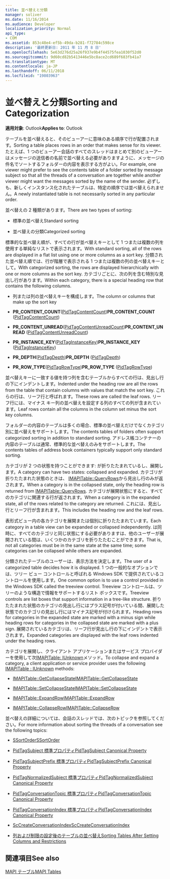 ```yaml
---
title: 並べ替えと分類
manager: soliver
ms.date: 11/16/2014
ms.audience: Developer
localization_priority: Normal
api_type:
- COM
ms.assetid: 853c48e4-ef5b-49da-b281-f72784c598ce
description: '最終更新日: 2011 年 11 月 8 日'
ms.openlocfilehash: 5e63d276d25a26f937e9b4f44575fea1030f52d0
ms.sourcegitcommit: 9d60cd82b5413446e5bc8ace2cd689f683fb41a7
ms.translationtype: MT
ms.contentlocale: ja-JP
ms.lasthandoff: 06/11/2018
ms.locfileid: "19803963"
---
```

# <a name="sorting-and-categorization"></a><span data-ttu-id="9c286-103">並べ替えと分類</span><span class="sxs-lookup"><span data-stu-id="9c286-103">Sorting and Categorization</span></span>

 
  
<span data-ttu-id="9c286-104">**適用対象**: Outlook</span><span class="sxs-lookup"><span data-stu-id="9c286-104">**Applies to**: Outlook</span></span> 
  
<span data-ttu-id="9c286-105">テーブルを並べ替えると、そのビューアーに意味のある順序で行が配置されます。</span><span class="sxs-lookup"><span data-stu-id="9c286-105">Sorting a table places rows in an order that makes sense for its viewer.</span></span> <span data-ttu-id="9c286-106">たとえば、1 つのビューアー会話のすべてのスレッドはまとめて別のビューアーはメッセージの送信者の名前で並べ替える必要がありますように、メッセージの件名でソートするフォルダーの内容を表示する方がよい。</span><span class="sxs-lookup"><span data-stu-id="9c286-106">For example, one viewer might prefer to see the contents table of a folder sorted by message subject so that all the threads of a conversation are together while another viewer might want the messages sorted by the name of the sender.</span></span> <span data-ttu-id="9c286-107">必ずしも、新しくインスタンス化されたテーブルは、特定の順序では並べ替えられません。</span><span class="sxs-lookup"><span data-stu-id="9c286-107">A newly instantiated table is not necessarily sorted in any particular order.</span></span> 
  
<span data-ttu-id="9c286-108">並べ替えの 2 種類があります。</span><span class="sxs-lookup"><span data-stu-id="9c286-108">There are two types of sorting:</span></span>
  
- <span data-ttu-id="9c286-109">標準の並べ替え</span><span class="sxs-lookup"><span data-stu-id="9c286-109">Standard sorting</span></span>
    
- <span data-ttu-id="9c286-110">並べ替えの分類</span><span class="sxs-lookup"><span data-stu-id="9c286-110">Categorized sorting</span></span> 
    
<span data-ttu-id="9c286-111">標準的な並べ替え順が、すべての行が並べ替えキーとして 1 つまたは複数の列を使用する単純なリストで表示されます。</span><span class="sxs-lookup"><span data-stu-id="9c286-111">With standard sorting, all of the rows are displayed in a flat list using one or more columns as a sort key.</span></span> <span data-ttu-id="9c286-112">分類された並べ替え順では、行が階層で表示される 1 つまたは複数の列の並べ替えキーとして。</span><span class="sxs-lookup"><span data-stu-id="9c286-112">With categorized sorting, the rows are displayed hierarchically with one or more columns as the sort key.</span></span> <span data-ttu-id="9c286-113">カテゴリごとに、次の列を含む特別な見出し行があります。</span><span class="sxs-lookup"><span data-stu-id="9c286-113">Within each category, there is a special heading row that contains the following columns.</span></span>
  
- <span data-ttu-id="9c286-114">列または列の並べ替えキーを構成します。</span><span class="sxs-lookup"><span data-stu-id="9c286-114">The column or columns that make up the sort key</span></span>
    
- <span data-ttu-id="9c286-115">**PR_CONTENT_COUNT**([PidTagContentCount](pidtagcontentcount-canonical-property.md))</span><span class="sxs-lookup"><span data-stu-id="9c286-115">**PR_CONTENT_COUNT** ([PidTagContentCount](pidtagcontentcount-canonical-property.md))</span></span>
    
- <span data-ttu-id="9c286-116">**PR_CONTENT_UNREAD**([PidTagContentUnreadCount](pidtagcontentunreadcount-canonical-property.md))</span><span class="sxs-lookup"><span data-stu-id="9c286-116">**PR_CONTENT_UNREAD** ([PidTagContentUnreadCount](pidtagcontentunreadcount-canonical-property.md))</span></span>
    
- <span data-ttu-id="9c286-117">**PR_INSTANCE_KEY**([PidTagInstanceKey](pidtaginstancekey-canonical-property.md))</span><span class="sxs-lookup"><span data-stu-id="9c286-117">**PR_INSTANCE_KEY** ([PidTagInstanceKey](pidtaginstancekey-canonical-property.md))</span></span>
    
- <span data-ttu-id="9c286-118">**PR_DEPTH**([PidTagDepth](pidtagdepth-canonical-property.md))</span><span class="sxs-lookup"><span data-stu-id="9c286-118">**PR_DEPTH** ([PidTagDepth](pidtagdepth-canonical-property.md))</span></span>
    
- <span data-ttu-id="9c286-119">**PR_ROW_TYPE**([PidTagRowType](pidtagrowtype-canonical-property.md))</span><span class="sxs-lookup"><span data-stu-id="9c286-119">**PR_ROW_TYPE** ([PidTagRowType](pidtagrowtype-canonical-property.md))</span></span> 
    
<span data-ttu-id="9c286-120">並べ替えキーに一致する値を持つ列を含むテーブルからすべての行は、見出し行の下にインデントします。</span><span class="sxs-lookup"><span data-stu-id="9c286-120">Indented under the heading row are all the rows from the table that contain columns with values that match the sort key.</span></span> <span data-ttu-id="9c286-121">これらの行は、リーフ行と呼ばれます。</span><span class="sxs-lookup"><span data-stu-id="9c286-121">These rows are called the leaf rows.</span></span> <span data-ttu-id="9c286-122">リーフ行には、マイナス キー列の並べ替えを設定する列のすべての列が含まれています。</span><span class="sxs-lookup"><span data-stu-id="9c286-122">Leaf rows contain all the columns in the column set minus the sort key columns.</span></span> 
  
<span data-ttu-id="9c286-123">フォルダーの内容のテーブルは多くの場合、標準の並べ替えだけでなくカテゴリ別に並べ替えをサポートします。</span><span class="sxs-lookup"><span data-stu-id="9c286-123">The contents tables of folders often support categorized sorting in addition to standard sorting.</span></span> <span data-ttu-id="9c286-124">アドレス帳コンテナーの内容のテーブルは通常、標準的な並べ替えのみをサポートします。</span><span class="sxs-lookup"><span data-stu-id="9c286-124">The contents tables of address book containers typically support only standard sorting.</span></span> 
  
<span data-ttu-id="9c286-125">カテゴリが 2 つの状態を持つことができます: が折りたたまれているし、展開します。</span><span class="sxs-lookup"><span data-stu-id="9c286-125">A category can have two states: collapsed and expanded.</span></span> <span data-ttu-id="9c286-126">カテゴリが折りたたまれた状態のときは、 [IMAPITable::QueryRows](imapitable-queryrows.md)から見出し行のみが返されます。</span><span class="sxs-lookup"><span data-stu-id="9c286-126">When a category is in the collapsed state, only the heading row is returned from [IMAPITable::QueryRows](imapitable-queryrows.md).</span></span> <span data-ttu-id="9c286-127">カテゴリが展開状態にすると、すべてのカテゴリに関連する行が返されます。</span><span class="sxs-lookup"><span data-stu-id="9c286-127">When a category is in the expanded state, all of the rows related to the category are returned.</span></span> <span data-ttu-id="9c286-128">これには、見出し行とリーフ行が含まれます。</span><span class="sxs-lookup"><span data-stu-id="9c286-128">This includes the heading row and the leaf rows.</span></span> 
  
<span data-ttu-id="9c286-129">表形式ビュー内の各カテゴリを展開または個別に折りたたまれています。</span><span class="sxs-lookup"><span data-stu-id="9c286-129">Each category in a table view can be expanded or collapsed independently.</span></span> <span data-ttu-id="9c286-130">は同時に、すべてのカテゴリと同じ状態にする必要がありますは、他のユーザーが展開されている間は、いくつかのカテゴリを折りたたむことができます。</span><span class="sxs-lookup"><span data-stu-id="9c286-130">That is, not all categories must be in the same state at the same time; some categories can be collapsed while others are expanded.</span></span> 
  
<span data-ttu-id="9c286-131">分類されたテーブルのユーザーは、表示方法を決定します。</span><span class="sxs-lookup"><span data-stu-id="9c286-131">The user of a categorized table decides how it is displayed.</span></span> <span data-ttu-id="9c286-132">1 つの一般的なオプションでは、ツリー ビュー コントロールと呼ばれる Windows SDK で提供されているコントロールを使用します。</span><span class="sxs-lookup"><span data-stu-id="9c286-132">One common option is to use a control provided in the Windows SDK called the treeview control.</span></span> <span data-ttu-id="9c286-133">Treeview コントロールは、ツリーのような構造で情報をサポートするリスト ボックスです。</span><span class="sxs-lookup"><span data-stu-id="9c286-133">Treeview controls are list boxes that support information in a tree-like structure.</span></span> <span data-ttu-id="9c286-134">折りたたまれた状態のカテゴリの見出し行にはプラス記号が付いている間、展開した状態でのカテゴリの見出し行にはマイナス記号が付けられます。</span><span class="sxs-lookup"><span data-stu-id="9c286-134">Heading rows for categories in the expanded state are marked with a minus sign while heading rows for categories in the collapsed state are marked with a plus sign.</span></span> <span data-ttu-id="9c286-135">展開されているカテゴリは、リーフ行が見出し行の下にインデントで表示されます。</span><span class="sxs-lookup"><span data-stu-id="9c286-135">Expanded categories are displayed with the leaf rows indented under the heading rows.</span></span> 
  
<span data-ttu-id="9c286-136">カテゴリを展開し、クライアント アプリケーションまたはサービス プロバイダーを使用して次[IMAPITable: IUnknown](imapitableiunknown.md)メソッド。</span><span class="sxs-lookup"><span data-stu-id="9c286-136">To collapse and expand a category, a client application or service provider uses the following [IMAPITable : IUnknown](imapitableiunknown.md) methods:</span></span> 
  
- [<span data-ttu-id="9c286-137">IMAPITable::GetCollapseState</span><span class="sxs-lookup"><span data-stu-id="9c286-137">IMAPITable::GetCollapseState</span></span>](imapitable-getcollapsestate.md)
    
- [<span data-ttu-id="9c286-138">IMAPITable::SetCollapseState</span><span class="sxs-lookup"><span data-stu-id="9c286-138">IMAPITable::SetCollapseState</span></span>](imapitable-setcollapsestate.md)
    
- [<span data-ttu-id="9c286-139">IMAPITable::ExpandRow</span><span class="sxs-lookup"><span data-stu-id="9c286-139">IMAPITable::ExpandRow</span></span>](imapitable-expandrow.md)
    
- [<span data-ttu-id="9c286-140">IMAPITable::CollapseRow</span><span class="sxs-lookup"><span data-stu-id="9c286-140">IMAPITable::CollapseRow</span></span>](imapitable-collapserow.md)
    
<span data-ttu-id="9c286-141">並べ替えの詳細については、会話のスレッドでは、次のトピックを参照してください。</span><span class="sxs-lookup"><span data-stu-id="9c286-141">For more information about sorting the threads of a conversation see the following topics:</span></span>
  
- [<span data-ttu-id="9c286-142">SSortOrder</span><span class="sxs-lookup"><span data-stu-id="9c286-142">SSortOrder</span></span>](ssortorder.md)
    
- [<span data-ttu-id="9c286-143">PidTagSubject 標準プロパティ</span><span class="sxs-lookup"><span data-stu-id="9c286-143">PidTagSubject Canonical Property</span></span>](pidtagsubject-canonical-property.md)
    
- [<span data-ttu-id="9c286-144">PidTagSubjectPrefix 標準プロパティ</span><span class="sxs-lookup"><span data-stu-id="9c286-144">PidTagSubjectPrefix Canonical Property</span></span>](pidtagsubjectprefix-canonical-property.md)
    
- [<span data-ttu-id="9c286-145">PidTagNormalizedSubject 標準プロパティ</span><span class="sxs-lookup"><span data-stu-id="9c286-145">PidTagNormalizedSubject Canonical Property</span></span>](pidtagnormalizedsubject-canonical-property.md)
    
- [<span data-ttu-id="9c286-146">PidTagConversationTopic 標準プロパティ</span><span class="sxs-lookup"><span data-stu-id="9c286-146">PidTagConversationTopic Canonical Property</span></span>](pidtagconversationtopic-canonical-property.md)
    
- [<span data-ttu-id="9c286-147">PidTagConversationIndex 標準プロパティ</span><span class="sxs-lookup"><span data-stu-id="9c286-147">PidTagConversationIndex Canonical Property</span></span>](pidtagconversationindex-canonical-property.md)
    
- [<span data-ttu-id="9c286-148">ScCreateConversationIndex</span><span class="sxs-lookup"><span data-stu-id="9c286-148">ScCreateConversationIndex</span></span>](sccreateconversationindex.md)
    
- [<span data-ttu-id="9c286-149">列および制限の設定後のテーブルの並べ替え</span><span class="sxs-lookup"><span data-stu-id="9c286-149">Sorting Tables After Setting Columns and Restrictions</span></span>](sorting-tables-after-setting-columns-and-restrictions.md)
    
## <a name="see-also"></a><span data-ttu-id="9c286-150">関連項目</span><span class="sxs-lookup"><span data-stu-id="9c286-150">See also</span></span>



[<span data-ttu-id="9c286-151">MAPI テーブル</span><span class="sxs-lookup"><span data-stu-id="9c286-151">MAPI Tables</span></span>](mapi-tables.md)

